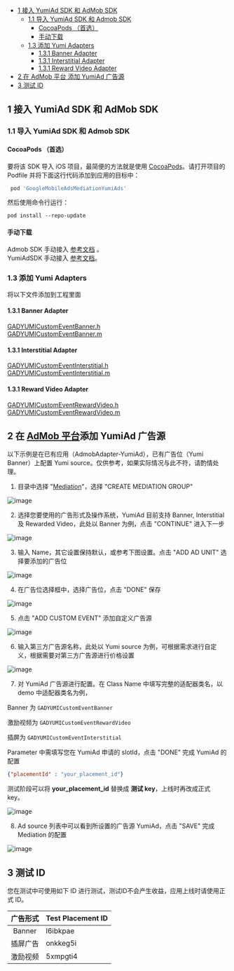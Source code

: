 
- [1 接入 YumiAd SDK 和 AdMob SDK](#1-接入-yumiad-sdk-和-admob-sdk)
    - [1.1 导入 YumiAd SDK 和 Admob SDK](#11-导入-yumiad-sdk-和-admob-sdk)
        - [CocoaPods （首选）](#cocoapods-首选)
        - [手动下载](#手动下载)
    - [1.3 添加 Yumi Adapters](#13-添加-yumi-adapters)
        - [1.3.1 Banner Adapter](#131-banner-adapter)
        - [1.3.1 Interstitial Adapter](#131-interstitial-adapter)
        - [1.3.1 Reward Video Adapter](#131-reward-video-adapter)
- [2 在 AdMob 平台 添加 YumiAd 广告源](#2-%e5%9c%a8-admob-%e5%b9%b3%e5%8f%b0%e6%b7%bb%e5%8a%a0-yumiad-%e5%b9%bf%e5%91%8a%e6%ba%90)
- [3 测试 ID](#3-测试-id)


## 1 接入 YumiAd SDK 和 AdMob SDK
### 1.1 导入 YumiAd SDK 和 Admob SDK
#### CocoaPods （首选）
要将该 SDK 导入 iOS 项目，最简便的方法就是使用 [CocoaPods](https://guides.cocoapods.org/using/getting-started)。请打开项目的 Podfile 并将下面这行代码添加到应用的目标中：
```ruby
 pod 'GoogleMobileAdsMediationYumiAds'
```
然后使用命令行运行：
```
pod install --repo-update
```

#### 手动下载

Admob SDK 手动接入 [参考文档](https://developers.google.com/admob/ios/quick-start) 。<br>
YumiAdSDK 手动接入 [参考文档](https://github.com/yumimobi/YumiAdSDKDemo-iOS/blob/master/normalDocuments/YumiAdSDK%20for%20iOS(zh-cn).md#%E6%8E%A5%E5%85%A5%E6%96%B9%E5%BC%8F)。

### 1.3 添加 Yumi Adapters
将以下文件添加到工程里面
#### 1.3.1 Banner Adapter
[GADYUMICustomEventBanner.h](https://github.com/yumimobi/AdMobAdapter-YumiAd-iOS/blob/master/AdMobAdapter-YumiAd-iOS/GoogleAdapters/Banner/GADYUMICustomEventBanner.h)<br>
[GADYUMICustomEventBanner.m](https://github.com/yumimobi/AdMobAdapter-YumiAd-iOS/blob/master/AdMobAdapter-YumiAd-iOS/GoogleAdapters/Banner/GADYUMICustomEventBanner.m)

#### 1.3.1 Interstitial Adapter
[GADYUMICustomEventInterstitial.h](https://github.com/yumimobi/AdMobAdapter-YumiAd-iOS/blob/master/AdMobAdapter-YumiAd-iOS/GoogleAdapters/Interstitial/GADYUMICustomEventInterstitial.h)<br>
[GADYUMICustomEventInterstitial.m](https://github.com/yumimobi/AdMobAdapter-YumiAd-iOS/blob/master/AdMobAdapter-YumiAd-iOS/GoogleAdapters/Interstitial/GADYUMICustomEventInterstitial.m)

#### 1.3.1 Reward Video Adapter
[GADYUMICustomEventRewardVideo.h](https://github.com/yumimobi/AdMobAdapter-YumiAd-iOS/blob/master/AdMobAdapter-YumiAd-iOS/GoogleAdapters/Reward%20Video/GADYUMICustomEventRewardVideo.h)<br>
[GADYUMICustomEventRewardVideo.m](https://github.com/yumimobi/AdMobAdapter-YumiAd-iOS/blob/master/AdMobAdapter-YumiAd-iOS/GoogleAdapters/Reward%20Video/GADYUMICustomEventRewardVideo.m)


## 2  在 [AdMob 平台](https://apps.admob.com/v2/home)添加 YumiAd 广告源
以下示例是在已有应用（AdmobAdapter-YumiAd），已有广告位（Yumi Banner）上配置 Yumi source。仅供参考，如果实际情况与此不符，请酌情处理。

1. 目录中选择 "[Mediation](https://apps.admob.com/v2/mediation/groups/list)"，选择 "CREATE MEDIATION GROUP"

![image](images/01.png)

2. 选择您要使用的广告形式及操作系统，YumiAd 目前支持 Banner, Interstitial 及 Rewarded Video，此处以 Banner 为例，点击 "CONTINUE" 进入下一步

![image](images/02.png)

3. 输入 Name，其它设置保持默认，或参考下图设置。点击 "ADD AD UNIT" 选择要添加的广告位

![image](images/03.png)

4. 在广告位选择框中，选择广告位，点击 "DONE" 保存

![image](images/04.png)

5. 点击 "ADD CUSTOM EVENT" 添加自定义广告源

![image](images/05.png)

6. 输入第三方广告源名称，此处以 Yumi source 为例，可根据需求进行自定义，根据需要对第三方广告源进行价格设置

![image](images/06.png)

7. 对 YumiAd 广告源进行配置。在 Class Name 中填写完整的适配器类名，以 demo 中适配器类名为例，

Banner 为 `GADYUMICustomEventBanner`

激励视频为 `GADYUMICustomEventRewardVideo`

插屏为 `GADYUMICustomEventInterstitial`

Parameter 中需填写您在 YumiAd 申请的 slotId，点击 "DONE" 完成 YumiAd 的配置
```json
{"placementId" : "your_placement_id"}
```

测试阶段可以将 **your_placement_id** 替换成 **测试 key**，上线时再改成正式 key。

![image](images/07.png)

8. Ad source 列表中可以看到所设置的广告源 YumiAd，点击 "SAVE" 完成 Mediation 的配置

![image](images/08.png)

## 3 测试 ID

您在测试中可使用如下 ID 进行测试，测试ID不会产生收益，应用上线时请使用正式 ID。

| 广告形式 | Test Placement ID |
| :------: | :--------- |
|  Banner  | l6ibkpae   |
| 插屏广告 | onkkeg5i   |
| 激励视频 | 5xmpgti4   |
